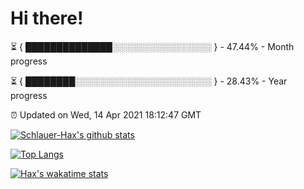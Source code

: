 # Hi there!

⏳ { ██████████████░░░░░░░░░░░░░░░░ } - 47.44% - Month progress

⏳ { ████████░░░░░░░░░░░░░░░░░░░░░░ } - 28.43% - Year progress

⏰ Updated on Wed, 14 Apr 2021 18:12:47 GMT


[![Schlauer-Hax's github stats](https://github-readme-stats.vercel.app/api?username=Schlauer-Hax&show_icons=true&theme=dark&count_private=true)](https://github.com/Schlauer-Hax)


[![Top Langs](https://github-readme-stats.vercel.app/api/top-langs/?username=Schlauer-Hax&layout=compact&theme=dark)](https://github.com/Schlauer-Hax?tab=repositories)


[![Hax's wakatime stats](https://github-readme-stats.vercel.app/api/wakatime?username=Hax&theme=dark)](https://wakatime.com/@Hax)

